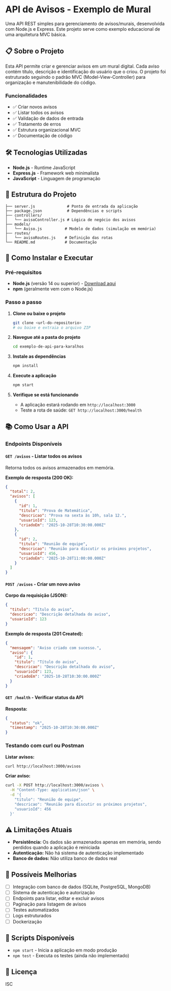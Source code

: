 # API de Avisos - Exemplo de Mural

Uma API REST simples para gerenciamento de avisos/murais, desenvolvida com Node.js e Express. Este projeto serve como exemplo educacional de uma arquitetura MVC básica.

## 📋 Sobre o Projeto

Esta API permite criar e gerenciar avisos em um mural digital. Cada aviso contém título, descrição e identificação do usuário que o criou. O projeto foi estruturado seguindo o padrão MVC (Model-View-Controller) para organização e manutenibilidade do código.

### Funcionalidades

- ✅ Criar novos avisos
- ✅ Listar todos os avisos
- ✅ Validação de dados de entrada
- ✅ Tratamento de erros
- ✅ Estrutura organizacional MVC
- ✅ Documentação de código

## 🛠️ Tecnologias Utilizadas

- **Node.js** - Runtime JavaScript
- **Express.js** - Framework web minimalista
- **JavaScript** - Linguagem de programação

## 📁 Estrutura do Projeto

```
├── server.js              # Ponto de entrada da aplicação
├── package.json           # Dependências e scripts
├── controllers/
│   └── avisoController.js # Lógica de negócio dos avisos
├── models/
│   └── Aviso.js          # Modelo de dados (simulação em memória)
├── routes/
│   └── avisoRoutes.js    # Definição das rotas
└── README.md             # Documentação
```

## 🚀 Como Instalar e Executar

### Pré-requisitos

- **Node.js** (versão 14 ou superior) - [Download aqui](https://nodejs.org/)
- **npm** (geralmente vem com o Node.js)

### Passo a passo

1. **Clone ou baixe o projeto**
   ```bash
   git clone <url-do-repositorio>
   # ou baixe e extraia o arquivo ZIP
   ```

2. **Navegue até a pasta do projeto**
   ```bash
   cd exemplo-de-api-para-karalhos
   ```

3. **Instale as dependências**
   ```bash
   npm install
   ```

4. **Execute a aplicação**
   ```bash
   npm start
   ```

5. **Verifique se está funcionando**
   - A aplicação estará rodando em `http://localhost:3000`
   - Teste a rota de saúde: `GET http://localhost:3000/health`

## 📚 Como Usar a API

### Endpoints Disponíveis

#### `GET /avisos` - Listar todos os avisos

Retorna todos os avisos armazenados em memória.

**Exemplo de resposta (200 OK):**
```json
{
  "total": 2,
  "avisos": [
    {
      "id": 1,
      "titulo": "Prova de Matemática",
      "descricao": "Prova na sexta às 10h, sala 12.",
      "usuarioId": 123,
      "criadoEm": "2025-10-28T10:30:00.000Z"
    },
    {
      "id": 2,
      "titulo": "Reunião de equipe",
      "descricao": "Reunião para discutir os próximos projetos",
      "usuarioId": 456,
      "criadoEm": "2025-10-28T11:00:00.000Z"
    }
  ]
}
```

#### `POST /avisos` - Criar um novo aviso

**Corpo da requisição (JSON):**
```json
{
  "titulo": "Título do aviso",
  "descricao": "Descrição detalhada do aviso",
  "usuarioId": 123
}
```

**Exemplo de resposta (201 Created):**
```json
{
  "mensagem": "Aviso criado com sucesso.",
  "aviso": {
    "id": 1,
    "titulo": "Título do aviso",
    "descricao": "Descrição detalhada do aviso",
    "usuarioId": 123,
    "criadoEm": "2025-10-28T10:30:00.000Z"
  }
}
```

#### `GET /health` - Verificar status da API

**Resposta:**
```json
{
  "status": "ok",
  "timestamp": "2025-10-28T10:30:00.000Z"
}
```

### Testando com curl ou Postman

**Listar avisos:**
```bash
curl http://localhost:3000/avisos
```

**Criar aviso:**
```bash
curl -X POST http://localhost:3000/avisos \
  -H "Content-Type: application/json" \
  -d '{
    "titulo": "Reunião de equipe",
    "descricao": "Reunião para discutir os próximos projetos",
    "usuarioId": 456
  }'
```

## ⚠️ Limitações Atuais

- **Persistência:** Os dados são armazenados apenas em memória, sendo perdidos quando a aplicação é reiniciada
- **Autenticação:** Não há sistema de autenticação implementado
- **Banco de dados:** Não utiliza banco de dados real

## 🔧 Possíveis Melhorias

- [ ] Integração com banco de dados (SQLite, PostgreSQL, MongoDB)
- [ ] Sistema de autenticação e autorização
- [ ] Endpoints para listar, editar e excluir avisos
- [ ] Paginação para listagem de avisos
- [ ] Testes automatizados
- [ ] Logs estruturados
- [ ] Dockerização

## 📝 Scripts Disponíveis

- `npm start` - Inicia a aplicação em modo produção
- `npm test` - Executa os testes (ainda não implementado)

## 📄 Licença

ISC


